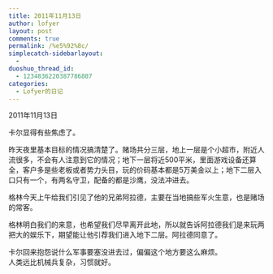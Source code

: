 ```yaml
---
title: 2011年11月13日
author: lofyer
layout: post
comments: true
permalink: /%e5%92%8c/
simplecatch-sidebarlayout:
  - 
duoshuo_thread_id:
  - 1234836220387786807
categories:
  - Lofyer的日记
---
```

2011年11月13日

卡尔显得有些焦虑了。

昨天夜里基本目标的情况搞清楚了。赌场共分三层，地上一层是个小超市，附近人流很多，不会有人注意到它的情况；地下一层将近500平米，里面游戏设备还算全，客户多是些老板或者势力头目，玩的价码基本都是5万美金以上；地下二层入口只有一个，有两名守卫，配备的都是沙鹰，没法冲进去。

格林今天上午给我们引见了他的兄弟阿拉德，主要在当地搞些军火生意，也是赌场的常客。

格林明白我们的来意，也希望我们尽早离开此地，所以就告诉阿拉德我们是来玩两把大的娱乐下，期望能让他引荐我们进入地下二层。阿拉德同意了。

卡尔回来抱怨说什么军事要塞没进去过，偏偏这个地方要这么麻烦。  
人类远比机械兵复杂，习惯就好。